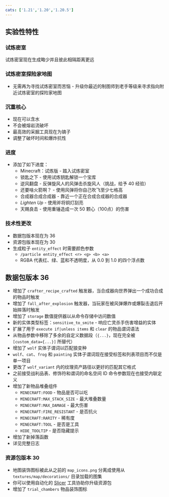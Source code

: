```yaml
---
cats: ['1.21','1.20','1.20.5']
---
```

## 实验性特性
### 试炼密室
试炼密室现在生成略少并且彼此相隔距离更远

### 试炼密室探险家地图
* 无需再为寻找试炼密室而苦恼 - 升级你最近的制图师到老手等级来寻求指向附近试炼密室的探险家地图

### 沉重核心
* 现在可以含水
* 不会被熔岩流破坏
* 最高效的采掘工具现在为镐子
* 调整了破坏时间和爆炸抗性

### 进度
* 添加了如下进度：
    * Minecraft：试炼版 - 踏入试炼密室
    * 锁匙之下 - 使用试炼钥匙解锁一个宝库
    * 逆风翻盘 - 反弹旋风人的风弹击杀旋风人（挑战，给予 40 经验）
    * 还要啥火箭啊？ - 使用风弹将你自己吹飞至少七格高
    * 合成器合成合成器 - 靠近一个正在合成合成器的合成器
    * *Lighten Up* - 使用斧将铜灯刮亮
    * 天赐良击 - 使用重锤造成一次 50 颗心（100点）的伤害

### 技术性更改
* 数据包版本现在为 36
* 资源包版本现在为 30
* 生成粒子 `entity_effect` 时需要颜色参数
    * `/particle entity_effect <r> <g> <b> <a>`
    * RGBA 代表红、绿、蓝和不透明度，从 0.0 到 1.0 的四个浮点数

## 数据包版本 36
* 增加了 `crafter_recipe_crafted` 触发器，当合成器向世界弹出一个成功合成的物品时触发
* 增加了 `fall_after_explosion` 触发器，当玩家在被风弹爆炸或爆裂击退后开始摔落时触发
* 增加了 `storage` 数值提供器以从命令存储中访问数值
* 新的实体类型标签：`sensitive_to_smite` - 响应亡灵杀手伤害增益的实体
* 扩展了用于 `execute if|unless items` 和 `clear` 的物品谓词语法
* 从物品参数中移除了多余的自定义数据段（`{...}`，现在完全被 `[custom_data={...}]` 所替代）
* 增加了 `wolf` 实体子谓词以匹配狼变种
* `wolf`、`cat`、`frog` 和 `painting` 实体子谓词现在接受标签和列表项目而不仅是单一项目
* 更改了 `wolf_variant` 内的纹理资产路径以更好的匹配其它格式
* 之前接受战利品表、修饰符和谓词的命名空间 ID 命令参数现在也接受内联定义
* 增加了新物品堆叠组件
    * `MINECRAFT:FOOD` - 物品是否可以吃
    * `MINECRAFT:MAX_STACK_SIZE` - 最大堆叠数量
    * `MINECRAFT:MAX_DAMAGE` - 最大伤害
    * `MINECRAFT:FIRE_RESISTANT` - 是否抗火
    * `MINECRAFT:RARITY` - 稀有度
    * `MINECRAFT:TOOL` - 是否是工具
    * `HIDE_TOOLTIP` - 是否隐藏提示
* 增加了新掉落函数
* 详见完整日志

### 资源包版本 30
* 地图装饰图标被此从之前的 `map_icons.png` 分离成使用从 `textures/map/decorations/` 目录加载的图集
* 你可以使用自动化的 [Slicer](https://github.com/Mojang/slicer/releases/tag/v1.1.4) 工具协助你升级资源包
* 增加了 `trial_chambers` 物品装饰图标
